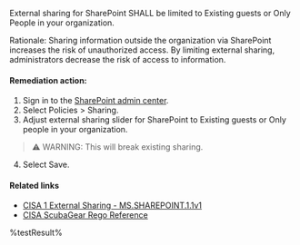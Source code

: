 External sharing for SharePoint SHALL be limited to Existing guests or Only People in your organization.

Rationale: Sharing information outside the organization via SharePoint increases the risk of unauthorized access. By limiting external sharing, administrators decrease the risk of access to information.

#### Remediation action:

1. Sign in to the [SharePoint admin center](https://go.microsoft.com/fwlink/?linkid=2185219).
2. Select Policies > Sharing.
3. Adjust external sharing slider for SharePoint to Existing guests or Only people in your organization.

> ⚠️ WARNING: This will break existing sharing.

4. Select Save.

#### Related links

* [CISA 1 External Sharing - MS.SHAREPOINT.1.1v1](https://github.com/cisagov/ScubaGear/blob/main/PowerShell/ScubaGear/baselines/sharepoint.md#mssharepoint11v1)
* [CISA ScubaGear Rego Reference](https://github.com/cisagov/ScubaGear/blob/main/PowerShell/ScubaGear/Rego/SharepointConfig.rego#L68)

<!--- Results --->
%testResult%
